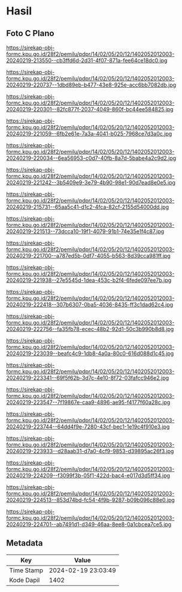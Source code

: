 # Hasil

## Foto C Plano

https://sirekap-obj-formc.kpu.go.id/28f2/pemilu/pdpr/14/02/05/20/12/1402052012003-20240219-213550--cb3ffd6d-2d31-4f07-871a-fee64ce18dc0.jpg

https://sirekap-obj-formc.kpu.go.id/28f2/pemilu/pdpr/14/02/05/20/12/1402052012003-20240219-220737--1dbd89eb-b477-43e8-925e-acc6bb7082db.jpg

https://sirekap-obj-formc.kpu.go.id/28f2/pemilu/pdpr/14/02/05/20/12/1402052012003-20240219-220301--82fc877f-2037-4049-860f-bc44ee584825.jpg

https://sirekap-obj-formc.kpu.go.id/28f2/pemilu/pdpr/14/02/05/20/12/1402052012003-20240219-221059--6fb2e61e-7a3a-4041-b025-7968ce7d3a0c.jpg

https://sirekap-obj-formc.kpu.go.id/28f2/pemilu/pdpr/14/02/05/20/12/1402052012003-20240219-220034--6ea56953-c0d7-40fb-8a7d-5babe4a2c9d2.jpg

https://sirekap-obj-formc.kpu.go.id/28f2/pemilu/pdpr/14/02/05/20/12/1402052012003-20240219-221242--3b5409e9-3e79-4b90-98e1-90d7ead8e0e5.jpg

https://sirekap-obj-formc.kpu.go.id/28f2/pemilu/pdpr/14/02/05/20/12/1402052012003-20240219-215731--65aa5c41-d1c2-4fca-82cf-2155d54000dd.jpg

https://sirekap-obj-formc.kpu.go.id/28f2/pemilu/pdpr/14/02/05/20/12/1402052012003-20240219-221513--73dcca10-19f1-4079-91b1-74e35e1f4c87.jpg

https://sirekap-obj-formc.kpu.go.id/28f2/pemilu/pdpr/14/02/05/20/12/1402052012003-20240219-221700--a787ed5b-0df7-4055-b563-8d39cca981ff.jpg

https://sirekap-obj-formc.kpu.go.id/28f2/pemilu/pdpr/14/02/05/20/12/1402052012003-20240219-221938--27e5545d-1dea-453c-b2f4-6fede097ee7b.jpg

https://sirekap-obj-formc.kpu.go.id/28f2/pemilu/pdpr/14/02/05/20/12/1402052012003-20240219-222418--307b6307-0ba5-4036-8435-ff3c1dad62c4.jpg

https://sirekap-obj-formc.kpu.go.id/28f2/pemilu/pdpr/14/02/05/20/12/1402052012003-20240219-222756--fa35fb78-ecec-48b2-92d1-50c3b990b8d8.jpg

https://sirekap-obj-formc.kpu.go.id/28f2/pemilu/pdpr/14/02/05/20/12/1402052012003-20240219-223039--beafc4c9-1db8-4a0a-80c0-616d088d1c45.jpg

https://sirekap-obj-formc.kpu.go.id/28f2/pemilu/pdpr/14/02/05/20/12/1402052012003-20240219-223341--69f5f62b-3d7c-4e10-8f72-03fafcc946e2.jpg

https://sirekap-obj-formc.kpu.go.id/28f2/pemilu/pdpr/14/02/05/20/12/1402052012003-20240219-223547--7f19867e-caa9-4896-ae95-f4177f60a28c.jpg

https://sirekap-obj-formc.kpu.go.id/28f2/pemilu/pdpr/14/02/05/20/12/1402052012003-20240219-223744--64dd4f9e-7280-43cf-bec1-1e19c4f910e3.jpg

https://sirekap-obj-formc.kpu.go.id/28f2/pemilu/pdpr/14/02/05/20/12/1402052012003-20240219-223933--d28aab31-d7a0-4cf9-9853-d39895ac26f3.jpg

https://sirekap-obj-formc.kpu.go.id/28f2/pemilu/pdpr/14/02/05/20/12/1402052012003-20240219-224209--f3099f3b-05f1-422d-bac4-e017d3d5ff34.jpg

https://sirekap-obj-formc.kpu.go.id/28f2/pemilu/pdpr/14/02/05/20/12/1402052012003-20240219-224513--853d74bd-fc54-4f9b-9287-b09b096c88e0.jpg

https://sirekap-obj-formc.kpu.go.id/28f2/pemilu/pdpr/14/02/05/20/12/1402052012003-20240219-224701--ab7491d1-d349-46aa-8ee8-0a1cbcea7ce5.jpg


## Metadata

| Key        | Value               |
| ---------- | ------------------- |
| Time Stamp | 2024-02-19 23:03:49 |
| Kode Dapil | 1402                |



